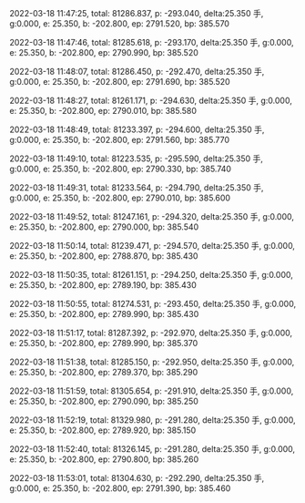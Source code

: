 2022-03-18 11:47:25, total: 81286.837, p: -293.040, delta:25.350 手, g:0.000, e: 25.350, b: -202.800, ep: 2791.520, bp: 385.570

2022-03-18 11:47:46, total: 81285.618, p: -293.170, delta:25.350 手, g:0.000, e: 25.350, b: -202.800, ep: 2790.990, bp: 385.520

2022-03-18 11:48:07, total: 81286.450, p: -292.470, delta:25.350 手, g:0.000, e: 25.350, b: -202.800, ep: 2791.690, bp: 385.520

2022-03-18 11:48:27, total: 81261.171, p: -294.630, delta:25.350 手, g:0.000, e: 25.350, b: -202.800, ep: 2790.010, bp: 385.580

2022-03-18 11:48:49, total: 81233.397, p: -294.600, delta:25.350 手, g:0.000, e: 25.350, b: -202.800, ep: 2791.560, bp: 385.770

2022-03-18 11:49:10, total: 81223.535, p: -295.590, delta:25.350 手, g:0.000, e: 25.350, b: -202.800, ep: 2790.330, bp: 385.740

2022-03-18 11:49:31, total: 81233.564, p: -294.790, delta:25.350 手, g:0.000, e: 25.350, b: -202.800, ep: 2790.010, bp: 385.600

2022-03-18 11:49:52, total: 81247.161, p: -294.320, delta:25.350 手, g:0.000, e: 25.350, b: -202.800, ep: 2790.000, bp: 385.540

2022-03-18 11:50:14, total: 81239.471, p: -294.570, delta:25.350 手, g:0.000, e: 25.350, b: -202.800, ep: 2788.870, bp: 385.430

2022-03-18 11:50:35, total: 81261.151, p: -294.250, delta:25.350 手, g:0.000, e: 25.350, b: -202.800, ep: 2789.190, bp: 385.430

2022-03-18 11:50:55, total: 81274.531, p: -293.450, delta:25.350 手, g:0.000, e: 25.350, b: -202.800, ep: 2789.990, bp: 385.430

2022-03-18 11:51:17, total: 81287.392, p: -292.970, delta:25.350 手, g:0.000, e: 25.350, b: -202.800, ep: 2789.990, bp: 385.370

2022-03-18 11:51:38, total: 81285.150, p: -292.950, delta:25.350 手, g:0.000, e: 25.350, b: -202.800, ep: 2789.370, bp: 385.290

2022-03-18 11:51:59, total: 81305.654, p: -291.910, delta:25.350 手, g:0.000, e: 25.350, b: -202.800, ep: 2790.090, bp: 385.250

2022-03-18 11:52:19, total: 81329.980, p: -291.280, delta:25.350 手, g:0.000, e: 25.350, b: -202.800, ep: 2789.920, bp: 385.150

2022-03-18 11:52:40, total: 81326.145, p: -291.280, delta:25.350 手, g:0.000, e: 25.350, b: -202.800, ep: 2790.800, bp: 385.260

2022-03-18 11:53:01, total: 81304.630, p: -292.290, delta:25.350 手, g:0.000, e: 25.350, b: -202.800, ep: 2791.390, bp: 385.460
